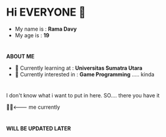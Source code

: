 # Hi EVERYONE 👋

- My name is : **Rama Davy**
- My age is  : **19**
# 
**ABOUT ME**
- 🌱 Currently learning at   : **Universitas Sumatra Utara**
- 📖 Currently interested in : **Game Programming** ..... kinda
#

I don't know what i want to put in here. SO.... there you have it

😵‍💫<--- me currently
#
**WILL BE UPDATED LATER**
